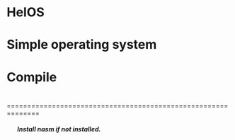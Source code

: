 # HelOS
Simple operating system
==============================================================
# <h1>Compile<h1>
==============================================================
<ol>
    <ll><h5>Install nasm if not installed.<h5><br></ll>
</ol>